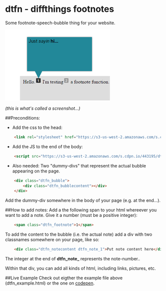 # dtfn - diffthings footnotes
Some footnote-speech-bubble thing for your website.

![screenshot](https://github.com/Diffthings/dtfn/blob/master/Pic.png "a screenshot")

_(this is what's called a screenshot...)_




##Preconditions:
- Add the css to the head:
```html
	<link rel="stylesheet" href="https://s3-us-west-2.amazonaws.com/s.cdpn.io/443195/dtfn_css.css" />
```


- Add the JS to the end of the body:
```html
	<script src="https://s3-us-west-2.amazonaws.com/s.cdpn.io/443195/dtfn_js.js" type="text/javascript"></script>
```


- Also needed: Two "dummy-divs" that represent the actual bubble appearing on the page.
```html
	<div class="dtfn_bubble">
		<div class="dtfn_bubblecontent"></div>
	</div>
```

Add the dummy-div somewhere in the body of your page (e.g. at the end...).




##How to add notes:
Add a the following span to your html whereever you want to add a note. Give it a number (must be a positive integer):
```html
	<span class="dtfn_footnote">1</span>
```


To add the content to the bubble (i.e. the actual note) add a div with two classnames somewhere on your page, like so:

```html
	<div class="dtfn_notecontent dtfn_note_1">Put note content here</div>
```
The integer at the end of **dtfn_note_** represents the note-number..

Within that div, you can add all kinds of html, including links, pictures, etc. 



##Live Example
Check out eigther the example file above (dtfn_example.html) or the one on [codepen](http://codepen.io/diffthings/pen/EyodQY).
